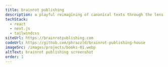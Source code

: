 ```yaml
---
title: brainrot publishing
description: a playful reimagining of canonical texts through the lens of contemporary internet vernacular
techStack:
  - react
  - next.js
  - tailwindcss
siteUrl: https://brainrotpublishing.com
codeUrl: https://github.com/phrazzld/brainrot-publishing-house
imageSrc: /images/projects/books-01.webp
altText: brainrot publishing screenshot
order: 1
---
```

